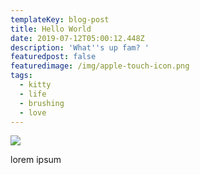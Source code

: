 ```yaml
---
templateKey: blog-post
title: Hello World
date: 2019-07-12T05:00:12.448Z
description: 'What''s up fam? '
featuredpost: false
featuredimage: /img/apple-touch-icon.png
tags:
  - kitty
  - life
  - brushing
  - love
---
```

![](/img/20190611_073108.jpg)

lorem ipsum
